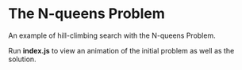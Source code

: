 # The N-queens Problem
An example of hill-climbing search with the N-queens Problem.

Run **index.js** to view an animation of the initial problem as well as the solution.
